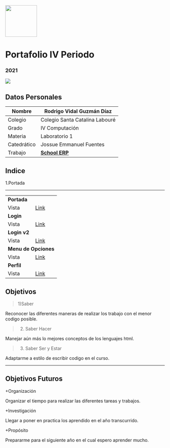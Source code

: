 <img width="100px" src="https://jefuentes80.github.io/starup_scl/img/logo_SCL%20(3).png">
<h1> Portafolio IV Periodo</h3>
<h3> 2021</h3>

<img width:200px src="https://kinsta.com/es/wp-content/uploads/sites/8/2019/11/fragmento-codigo-html.jpg">

## Datos Personales
| Nombre  | Rodrigo Vidal Guzmán Díaz  |
| ------------ | ------------ |
|  Colegio |  Colegio  Santa Catalina Labouré  |
| Grado  |  IV Computación |
| Materia  | Laboratorio 1  |
| Catedrático  |  Jossue Emmanuel Fuentes |
| Trabajo  |  <a href="https://github.com/RodrigoVidalGuzmanDiaz/Sitio_Web/blob/main/README.md"><strong>School ERP</strong></a> |
## Indice
   1.Portada

____________________________________________________________________

<table>
          <tr>
                <td colspan="2"><strong>Portada</strong> </td>
            </tr>
            <tr>
         </tr>
         <tr>
                <td>Vista</td> 
		<td><a href="https://rodrigovidalguzmandiaz.github.io/Sitio_Web/">Link</a></td> 
	</tr>
	 <tr>
	 <td colspan="2"><strong>Login</strong></td>
            </tr>
            <tr>
         </tr>
         <tr>
                <td>Vista</td> 
		<td><a href="https://rodrigovidalguzmandiaz.github.io/Sitio_Web2/">Link</a></td> 
	</tr>
	 <tr>
	 <td colspan="2"><strong>Login v2</strong></td>
            </tr>
            <tr>
         </tr>
         <tr>
                <td>Vista</td> 
		<td><a href="https://rodrigovidalguzmandiaz.github.io/Sitio_Web3/">Link</a></td> 
	</tr>
	<tr>
	<td colspan="2"><strong>Menu de Opciones</strong></td>
            </tr>
            <tr>
         </tr>
         <tr>
                <td>Vista</td> 
		<td><a href="https://rodrigovidalguzmandiaz.github.io/Sitio_Web4/">Link</a></td> 
	</tr>
	<tr>
	<td colspan="2"><strong>Perfil</strong></td>
            </tr>
            <tr>
         </tr>
         <tr>
                <td>Vista</td> 
		<td><a href="https://rodrigovidalguzmandiaz.github.io/Sitio_Web5/">Link</a></td> 
	</tr>
</table>

## Objetivos
> 1)Saber

 Reconocer las diferentes maneras de realizar los trabajo con el menor codigo posible.
> 2) Saber Hacer

 Manejar aún más lo mejores conceptos de los lenguajes html.
> 3) Saber Ser y Estar

 Adaptarme a estilo de escribir codigo en el curso.

_______________________________________________________________________________________
## 	  Objetivos Futuros
+Organización

Organizar el tiempo para realizar las diferentes tareas y trabajos.

+Investigación

Llegar a poner en practica los aprendido en el año transcurrido.

+Propósito

Prepararme para el siguiente año en el cual espero aprender mucho.
